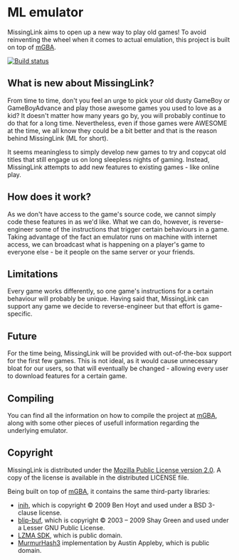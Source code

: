 ML emulator
====

MissingLink aims to open up a new way to play old games! To avoid reinventing the wheel when it comes to actual emulation, this project is built on top of [mGBA](https://github.com/mgba-emu/mgba/).

[![Build status](https://travis-ci.org/nunomota/ML-emulator.svg?branch=master)](https://travis-ci.org/nunomota/ML-emulator)

What is new about MissingLink?
--------

From time to time, don't you feel an urge to pick your old dusty GameBoy or GameBoyAdvance and play those awesome games you used to love as a kid? It doesn't matter how many years go by, you will probably continue to do that for a long time. Nevertheless, even if those games were AWESOME at the time, we all know they could be a bit better and that is the reason behind MissingLink (ML for short).

It seems meaningless to simply develop new games to try and copycat old titles that still engage us on long sleepless nights of gaming. Instead, MissingLink attempts to add new features to existing games - like online play.


How does it work?
--------

As we don't have access to the game's source code, we cannot simply code these features in as we'd like. What we can do, however, is reverse-engineer some of the instructions that trigger certain behaviours in a game. Taking advantage of the fact an emulator runs on machine with internet access, we can broadcast what is happening on a player's game to everyone else - be it people on the same server or your friends.


Limitations
--------

Every game works differently, so one game's instructions for a certain behaviour will probably be unique. Having said that, MissingLink can support any game we decide to reverse-engineer but that effort is game-specific.


Future
--------

For the time being, MissingLink will be provided with out-of-the-box support for the first few games. This is not ideal, as it would cause unnecessary bloat for our users, so that will eventually be changed - allowing every user to download features for a certain game.


Compiling
---------

You can find all the information on how to compile the project at [mGBA](https://github.com/mgba-emu/mgba/), along with some other pieces of usefull information regarding the underlying emulator.


Copyright
---------

MissingLink is distributed under the [Mozilla Public License version 2.0](https://www.mozilla.org/MPL/2.0/). A copy of the license is available in the distributed LICENSE file.

Being built on top of [mGBA](https://github.com/mgba-emu/mgba/), it contains the same third-party libraries:

- [inih](https://github.com/benhoyt/inih), which is copyright © 2009 Ben Hoyt and used under a BSD 3-clause license.
- [blip-buf](https://code.google.com/archive/p/blip-buf), which is copyright © 2003 – 2009 Shay Green and used under a Lesser GNU Public License.
- [LZMA SDK](http://www.7-zip.org/sdk.html), which is public domain.
- [MurmurHash3](https://github.com/aappleby/smhasher) implementation by Austin Appleby, which is public domain.
